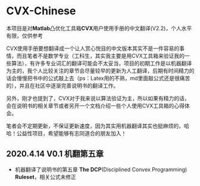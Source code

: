 # CVX-Chinese

本项目是对**Matlab**凸优化工具箱**CVX**用户使用手册的中文翻译(V2.2)，个人水平有限，仅供参考

CVX使用手册要想翻译成一个让人赏心悦目的中文版本其实不是一件容易的事情，而且笔者不是数学专业（工科生，其实我主要是用CVX工具箱来验证我的一些算法），有许多专业词汇的翻译可能会不太妥当，项目的初期工作是以机器翻译为主的，我个人比较关注的章节会尽量较早的更新为人工翻译，后期有时间精力的话会慢慢把书中的公式敲上去（ps：Latex用的不熟，md里面敲公式还是很痛苦的），并且在社区中逐渐完善说明书的翻译工作。

另外，刚才也提到了，CVX对于我来说以算法验证为主，所以如果有精力的话，会在说明书的相关章节或者另开一个文档介绍一些个人使用CVX工具箱的心得体会。

笔者会不定期更新，不保证更新速度，因为其实用机器翻译其实也挺麻烦的，哈哈！公益性项目，希望能够有志同道合的朋友加入！

## 2020.4.14  V0.1 机翻第五章

- 机器翻译了说明书的第五章 **The DCP**(Disciplined Convex Programming) **Ruleset**，相关公式未修正